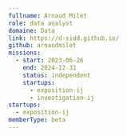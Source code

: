 ```yaml
---
fullname: Arnaud Milet
role: data analyst
domaine: Data
link: https://d-sidd.github.io/
github: arnaudmilet
missions:
  - start: 2023-06-26
    end: 2024-12-31
    status: independent
    startups:
      - exposition-ij
      - investigation-ij
startups:
  - exposition-ij
memberType: beta
---
```

